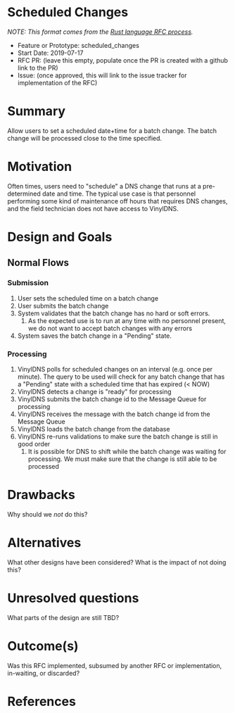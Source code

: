 # Scheduled Changes

_NOTE: This format comes from the
[Rust language RFC process](https://github.com/rust-lang/rfcs)._

- Feature or Prototype: scheduled_changes
- Start Date: 2019-07-17
- RFC PR: (leave this empty, populate once the PR is created with a github link to the PR)
- Issue: (once approved, this will link to the issue tracker for implementation of the RFC)

# Summary
[summary]: #summary

Allow users to set a scheduled date+time for a batch change.  The batch change will be processed close to the time specified.

# Motivation
[motivation]: #motivation

Often times, users need to "schedule" a DNS change that runs at a pre-determined date and time.  The typical use case is that personnel performing some kind of maintenance off hours that requires DNS changes, and the field technician does not have access to VinylDNS.

# Design and Goals
[design]: #design-and-goals

## Normal Flows

### Submission

1. User sets the scheduled time on a batch change 
1. User submits the batch change 
1. System validates that the batch change has no hard or soft errors.
    1. As the expected use is to run at any time with no personnel present, we do not want to accept batch changes with any errors
1. System saves the batch change in a "Pending" state.

### Processing

1. VinylDNS polls for scheduled changes on an interval (e.g. once per minute). The query to be used will check for any batch change that has a "Pending" state with a scheduled time that has expired (< NOW)
1. VinylDNS detects a change is "ready" for processing
1. VinylDNS submits the batch change id to the Message Queue for processing
1. VinylDNS receives the message with the batch change id from the Message Queue
1. VinylDNS loads the batch change from the database
1. VinylDNS re-runs validations to make sure the batch change is still in good order
    1. It is possible for DNS to shift while the batch change was waiting for processing.  We must make sure that the change is still able to be processed

# Drawbacks
[drawbacks]: #drawbacks

Why should we *not* do this?

# Alternatives
[alternatives]: #alternatives

What other designs have been considered? What is the impact of not doing this?

# Unresolved questions
[unresolved]: #unresolved-questions

What parts of the design are still TBD?

# Outcome(s)
[outcome]: #outcome

Was this RFC implemented, subsumed by another RFC or implementation, in-waiting,
or discarded?

# References
[references]: #references
